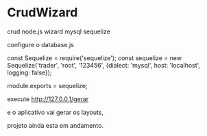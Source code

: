 # CrudWizard
crud node.js wizard  mysql sequelize


configure o database.js

const Sequelize = require('sequelize');
const sequelize = new Sequelize('trader', 'root', '123456', {dialect: 'mysql', host: 'localhost', logging: false});

module.exports = sequelize;

execute http://127.0.0.1/gerar

e o aplicativo vai gerar os layouts,

projeto ainda esta em andamento.
